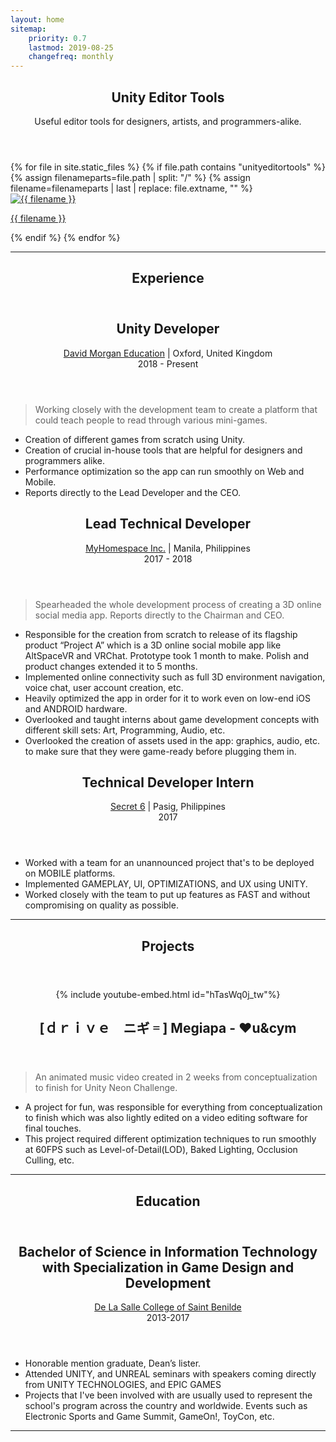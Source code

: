 ```yaml
---
layout: home
sitemap:
    priority: 0.7
    lastmod: 2019-08-25
    changefreq: monthly
---
```


<section>
  <!-- WELCOME -->
  <header class="major" id="unityeditortools">
	  <h1>Unity Editor Tools</h1>
    <p>
      Useful editor tools for designers, artists, and programmers-alike.
    </p>
  </header>
  <div class="box alt">
    <div class="row 50% uniform">
      {% for file in site.static_files %}
        {% if file.path contains "unityeditortools" %}
          {% assign filenameparts=file.path | split: "/" %}
					{% assign filename=filenameparts | last | replace: file.extname, "" %}
            <div class="4u">
              <span class="image fit">
                <a href="{{ file.path | absolute_url }}" title="{{ filename }}">
                  <img src="{{ file.path | absolute_url }}" alt="{{ filename }}" title="" />
                  <p> {{ filename }} </p>
                </a>
              </span>
            </div>
        {% endif %}
      {% endfor %}
    </div>
  </div>
  <hr/>

  <!-- EXPERIENCE -->
  <header class="major" id="experience">
	  <h1>Experience</h1>
  </header>
  <header>
    <h2>Unity Developer</h2>
    <p>
      <a href="https://dm-ed.com/" target="_blank">David Morgan Education</a> | Oxford, United Kingdom <br/> 2018 - Present <br>
    </p>
  </header>
  <blockquote>
    Working closely with the development team to create a platform that could teach people to read through various mini-games.
  </blockquote>
  <p>
    <ul>
      <li>Creation of different games from scratch using Unity.</li>
      <li>Creation of crucial in-house tools that are helpful for designers and programmers alike.</li>
      <li>Performance optimization so the app can run smoothly on Web and Mobile.</li>
      <li>Reports directly to the Lead Developer and the CEO.</li>
    </ul>
  </p>


  <header>
    <h2>Lead Technical Developer</h2>
    <p>
      <a href="https://youtu.be/2NAbet0IDD4" target="_blank">MyHomespace Inc.</a> | Manila, Philippines <br/> 2017 - 2018
    </p>
  </header>
  <blockquote>
    Spearheaded the whole development process of creating a 3D online social media app. Reports directly to the Chairman and CEO.
  </blockquote>
  <p>
    <ul>
      <li>Responsible for the creation from scratch to release of its flagship product “Project A” which is a 3D online social mobile app like AltSpaceVR and VRChat. Prototype took 1 month to make. Polish and product changes extended it to 5 months.</li>
      <li>Implemented online connectivity such as full 3D environment navigation, voice chat, user account creation, etc.</li>
      <li>Heavily optimized the app in order for it to work even on low-end iOS and ANDROID hardware.</li>
      <li>Overlooked and taught interns about game development concepts with different skill sets: Art, Programming, Audio, etc.</li>
      <li>Overlooked the creation of assets used in the app: graphics, audio, etc. to make sure that they were game-ready before plugging them in.</li>
    </ul>
  </p>


  <header>
    <h2>Technical Developer Intern</h2>
    <p>
      <a href="https://secret6.com/" target="_blank">Secret 6</a> | Pasig, Philippines <br/> 2017
    </p>
  </header>
  <p>
    <ul>
      <li>Worked with a team for an unannounced project that's to be deployed on MOBILE platforms.</li>
      <li>Implemented GAMEPLAY, UI, OPTIMIZATIONS, and UX using UNITY.</li>
      <li>Worked closely with the team to put up features as FAST and without compromising on quality as possible.</li>
    </ul>
  </p>
  <hr/>

  <!-- PROJECTS -->
  <header class="major" id="projects">
    <h1>Projects</h1>
  </header>
  <header>
    <span class="image fit">
      <p> {% include youtube-embed.html id="hTasWq0j_tw"%} </p>
    </span>
    <h2>[ｄｒｉｖｅ　ニギ゠] Megiapa - ♥u&cym</h2>
  </header>
  <blockquote>
    An animated music video created in 2 weeks from conceptualization to finish for Unity Neon Challenge.
  </blockquote>
  <p>
    <ul>
      <li>A project for fun, was responsible for everything from conceptualization to finish which was also lightly edited on a video editing software for final touches.</li>
      <li>This project required different optimization techniques to run smoothly at 60FPS such as Level-of-Detail(LOD), Baked Lighting, Occlusion Culling, etc.</li>
    </ul>
  </p>
  <hr/>

  <!-- EDUCATION -->
  <header class="major" id="education">
    <h1>Education</h1>
  </header>
  <header>
  <h2>Bachelor of Science in Information Technology
with Specialization in Game Design and Development</h2>
    <p>
      <a href="http://benilde.edu.ph/" target="_blank">De La Salle College of Saint Benilde</a> <br> 2013-2017
    </p>
  </header>
  <p>
    <ul>
      <li>Honorable mention graduate, Dean’s lister.</li>
      <li>Attended UNITY, and UNREAL seminars with speakers coming directly from UNITY TECHNOLOGIES, and EPIC GAMES</li>
      <li>Projects that I've been involved with are usually used to represent the school's program across the country and worldwide. Events such as Electronic Sports and Game Summit, GameOn!, ToyCon, etc.</li>
    </ul>
  </p>
  <hr/>

</section>
